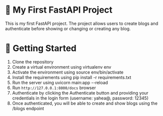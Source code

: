 # 🚀 My First FastAPI Project

This is my first FastAPI project. The project allows users to create blogs and authenticate before showing or changing or creating any blog.

# 🚀 Getting Started

1. Clone the repository
2. Create a virtual environment using virtualenv env
3. Activate the environment using source env/bin/activate
4. Install the requirements using pip install -r requirements.txt
5. Run the server using uvicorn main:app --reload
6. Run `http://127.0.0.1:8000/docs` browser
7. Authenticate by clicking the Authenticate button and providing your credentials in the login form (username: yahea@, password: 12345)
8. Once authenticated, you will be able to create and show blogs using the /blogs endpoint
